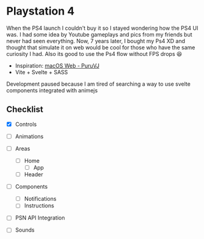 # Playstation 4

When the PS4 launch I couldn't buy it so I stayed wondering how the PS4 UI was. I had some idea by Youtube gameplays and pics from my friends but never had seen everything. Now, 7 years later, I bought my Ps4 XD and thought that simulate it on web would be cool for those who have the same curiosity I had. Also its good to use the Ps4 flow without FPS drops 😆

- Inspiration: [macOS Web - PuruVJ](https://github.com/PuruVJ/macos-web)
- Vite + Svelte + SASS

Development paused because I am tired of searching a way to use svelte components integrated with animejs

## Checklist

- [x] Controls
- [ ] Animations
- [ ] Areas
  - [ ] Home
    - [ ] App
  - [ ] Header
- [ ] Components
  - [ ] Notifications
  - [ ] Instructions
- [ ] PSN API Integration
- [ ] Sounds


